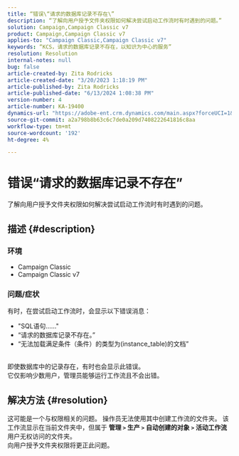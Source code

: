 ```yaml
---
title: “错误\“请求的数据库记录不存在\”
description: “了解向用户授予文件夹权限如何解决尝试启动工作流时有时遇到的问题。”
solution: Campaign,Campaign Classic v7
product: Campaign,Campaign Classic v7
applies-to: "Campaign Classic,Campaign Classic v7"
keywords: “KCS，请求的数据库记录不存在，以知识为中心的服务”
resolution: Resolution
internal-notes: null
bug: false
article-created-by: Zita Rodricks
article-created-date: "3/20/2023 1:18:19 PM"
article-published-by: Zita Rodricks
article-published-date: "6/13/2024 1:08:38 PM"
version-number: 4
article-number: KA-19400
dynamics-url: "https://adobe-ent.crm.dynamics.com/main.aspx?forceUCI=1&pagetype=entityrecord&etn=knowledgearticle&id=c78ce0ac-21c7-ed11-b597-6045bd006b25"
source-git-commit: a2a798b8b63c6c7de0a209d7408222641816c8aa
workflow-type: tm+mt
source-wordcount: '192'
ht-degree: 4%

---
```


# 错误“请求的数据库记录不存在”


了解向用户授予文件夹权限如何解决尝试启动工作流时有时遇到的问题。

## 描述 {#description}


### 环境

- Campaign Classic
- Campaign Classic v7


### 问题/症状

有时，在尝试启动工作流时，会显示以下错误消息：

- &quot;SQL语句......&quot;
- “请求的数据库记录不存在。”
- “无法加载满足条件（条件）的类型为(instance_table)的文档”

<br>即使数据库中的记录存在，有时也会显示此错误。<br>
它仅影响少数用户，管理员能够运行工作流且不会出错。


## 解决方法 {#resolution}

这可能是一个与权限相关的问题。 操作员无法使用其中创建工作流的文件夹。 该工作流显示在当前文件夹中，但属于 <b> 管理 `>`  生产 `>`  自动创建的对象 `>`  活动工作流</b> 用户无权访问的文件夹。<br>
向用户授予文件夹权限将更正此问题。
